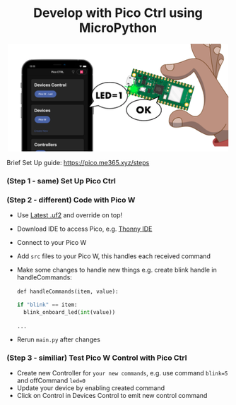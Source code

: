 <h1 align="center"> Develop with Pico Ctrl using MicroPython</h1>
<p align="center">
  <img width="500" alt="Cover" src="./cover.png">
</p>

Brief Set Up guide: https://pico.me365.xyz/steps

  ### (Step 1 - same) Set Up Pico Ctrl

  ### (Step 2 - different) Code with Pico W

  - Use [Latest .uf2](https://pico.me365.xyz/) and override on top!
  - Download IDE to access Pico, e.g. [Thonny IDE](https://thonny.org/)
  - Connect to your Pico W
  - Add `src` files to your Pico W, this handles each received command
  - Make some changes to handle new things e.g. create blink handle in handleCommands:

    `def handleCommands(item, value):`

    ```python
    if "blink" == item:
      blink_onboard_led(int(value))
    ```

    `...`

  - Rerun `main.py` after changes

  ### (Step 3 - similiar) Test Pico W Control with Pico Ctrl

  - Create new Controller for `your new commands`, e.g. use command `blink=5` and offCommand `led=0`
  - Update your device by enabling created command
  - Click on Control in Devices Control to emit new control command
